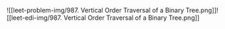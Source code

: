 ![[leet-problem-img/987. Vertical Order Traversal of a Binary Tree.png]]![[leet-edi-img/987. Vertical Order Traversal of a Binary Tree.png]]